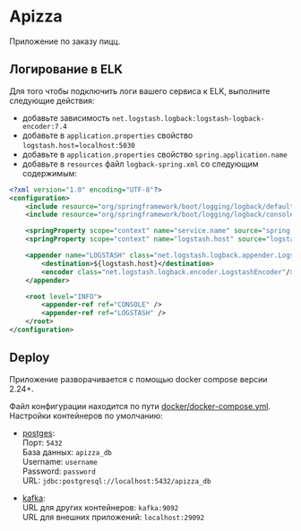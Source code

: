 # Apizza
Приложение по заказу пицц.

## Логирование в ELK
Для того чтобы подключить логи вашего сервиса к ELK, выполните следующие действия:
* добавьте зависимость `net.logstash.logback:logstash-logback-encoder:7.4`
* добавьте в `application.properties` свойство `logstash.host=localhost:5030`
* добавьте в `application.properties` свойство `spring.application.name`
* добавьте в `resources` файл `logback-spring.xml` со следующим содержимым:
```xml
<?xml version="1.0" encoding="UTF-8"?>
<configuration>
    <include resource="org/springframework/boot/logging/logback/defaults.xml"/>
    <include resource="org/springframework/boot/logging/logback/console-appender.xml"/>

    <springProperty scope="context" name="service.name" source="spring.application.name" />
    <springProperty scope="context" name="logstash.host" source="logstash.host" />

    <appender name="LOGSTASH" class="net.logstash.logback.appender.LogstashTcpSocketAppender">
        <destination>${logstash.host}</destination>
        <encoder class="net.logstash.logback.encoder.LogstashEncoder"/>
    </appender>

    <root level="INFO">
        <appender-ref ref="CONSOLE" />
        <appender-ref ref="LOGSTASH" />
    </root>
</configuration>
```

## Deploy
Приложение разворачивается с помощью docker compose версии 2.24+.
  
Файл конфигурации находится по пути [docker/docker-compose.yml](./docker/docker-compose.yml).  
Настройки контейнеров по умолчанию:
* [postges](./docker/postgres.env):  
Порт: `5432`  
База данных: `apizza_db`  
Username: `username`  
Password: `password`  
URL: `jdbc:postgresql://localhost:5432/apizza_db`


* [kafka](./docker/kafka.env):  
URL для других контейнеров: `kafka:9092`  
URL для внешних приложений: `localhost:29092`